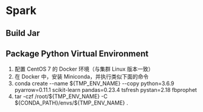 # Spark

## Build Jar

## Package Python Virtual Environment

1. 配置 CentOS 7 的 Docker 环境（与集群 Linux 版本一致）
2. 在 Docker 中，安装 Miniconda，并执行类似下面的命令
3. conda create --name \${TMP_ENV_NAME} --copy python=3.6.9 pyarrow=0.11.1 scikit-learn pandas=0.23.4 tsfresh pystan=2.18 fbprophet
4. tar -czf /root/${TMP_ENV_NAME} -C ${CONDA_PATH}/envs/\${TMP_ENV_NAME} .
